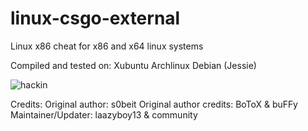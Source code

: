 linux-csgo-external
===================

Linux x86 cheat for x86 and x64 linux systems

Compiled and tested on:
Xubuntu
Archlinux
Debian (Jessie)

![hackin](http://i.imgur.com/fiKLjnQ.jpg)

Credits:
Original author: s0beit
Original author credits: BoToX & buFFy
Maintainer/Updater: laazyboy13 & community